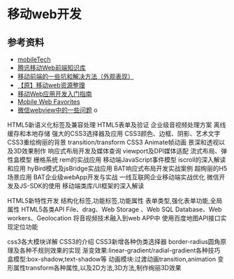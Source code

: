 # 移动web开发




## 参考资料


- [mobileTech](https://github.com/jtyjty99999/mobileTech)
- [腾讯移动Web前端知识库](https://github.com/AlloyTeam/Mars)
- [移动前端的一些坑和解决方法（外观表现）](http://caibaojian.com/mobile-web-bug.html)
- [【原】移动web资源整理](http://www.cnblogs.com/PeunZhang/p/3407453.html)
- [移动Web应用开发入门指南](https://github.com/maxzhang/maxzhang.github.com/issues/21)
- [Mobile Web Favorites](https://github.com/hoosin/mobile-web-favorites)
- [微信webview中的一些问题](http://lin-chao.github.io/2014/11/14/%E5%BE%AE%E4%BF%A1webview%E4%B8%AD%E7%9A%84%E4%B8%80%E4%BA%9B%E9%97%AE%E9%A2%98/)
o





HTML5新语义化标签及兼容处理
HTML5表单及验证
企业级音视频处理方案
离线缓存和本地存储
强大的CSS3选择器及应用
CSS3颜色、边框、阴影、艺术文字
CSS3重绘绚丽的背景
transition/transform
CSS3 Animate帧动画
景深和透视以及3D效果制作
响应式布局开发及媒体查询
viewport及DPI媒体适配
流式布局、弹性盒模型
栅格系统
rem的实战应用
移动端JavaScript事件模型
iscroll的深入解读和应用
hyBird模式及jsBridge实战应用
BAT响应式布局开发实战案例
超绚丽的H5场景应用
BAT企业级webApp开发与实战
一线互联网企业移动端实战优化
微信开发及JS-SDK的使用
移动端类库/UI框架的深入解读

HTML5新特性开发
结构化标签,功能标签,功能属性
表单类型,强化表单功能,全局属性
HTML5各类API
File、drag、Web Storage 、Web SQL Database、Web workers、Geolocation
将音视频技术融入到web APP中
使用百度地图API接口实现定位功能

css3各大模块详解
CSS3的介绍
CSS3新增各种伪类选择器
border-radius圆角原理及各种不规则效果的实现
渐变效果:linear-gradient/radial-gradient各种技巧
盒模型:box-shadow,text-shadow等
动画模块:过渡动画transition,animation
变形属性transform各种属性,以及2D方法,3D方法,制作绚丽3D效果
